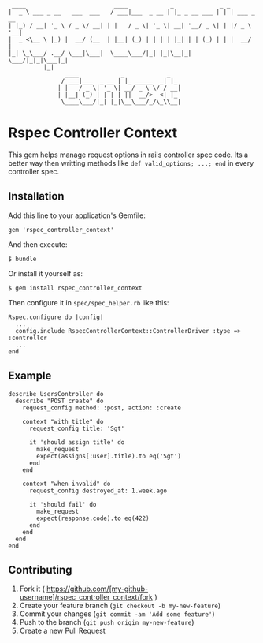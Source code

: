      ____                         ____            _             _ _
    |  _ \ ___ _ __   ___  ___   / ___|___  _ __ | |_ _ __ ___ | | | ___ _ __
    | |_) / __| '_ \ / _ \/ __| | |   / _ \| '_ \| __| '__/ _ \| | |/ _ \ '__|
    |  _ <\__ \ |_) |  __/ (__  | |__| (_) | | | | |_| | | (_) | | |  __/ |
    |_| \_\___/ .__/ \___|\___|  \____\___/|_| |_|\__|_|  \___/|_|_|\___|_|
              |_|
                    ____            _            _
                   / ___|___  _ __ | |_ _____  _| |_
                  | |   / _ \| '_ \| __/ _ \ \/ / __|
                  | |__| (_) | | | | ||  __/>  <| |_
                   \____\___/|_| |_|\__\___/_/\_\\__|

# Rspec Controller Context

This gem helps manage request options in rails controller spec code. Its
a better way then writting methods like `def valid_options; ...; end` in
every controller spec.

## Installation

Add this line to your application's Gemfile:

    gem 'rspec_controller_context'

And then execute:

    $ bundle

Or install it yourself as:

    $ gem install rspec_controller_context

Then configure it in `spec/spec_helper.rb` like this:

    Rspec.configure do |config|
      ...
      config.include RspecControllerContext::ControllerDriver :type => :controller
      ...
    end

## Example

    describe UsersController do
      describe "POST create" do
        request_config method: :post, action: :create

        context "with title" do
          request_config title: 'Sgt'

          it 'should assign title' do
            make_request
            expect(assigns[:user].title).to eq('Sgt')
          end
        end

        context "when invalid" do
          request_config destroyed_at: 1.week.ago

          it 'should fail' do
            make_request
            expect(response.code).to eq(422)
          end
        end
      end
    end

## Contributing

1. Fork it ( https://github.com/[my-github-username]/rspec_controller_context/fork )
2. Create your feature branch (`git checkout -b my-new-feature`)
3. Commit your changes (`git commit -am 'Add some feature'`)
4. Push to the branch (`git push origin my-new-feature`)
5. Create a new Pull Request
